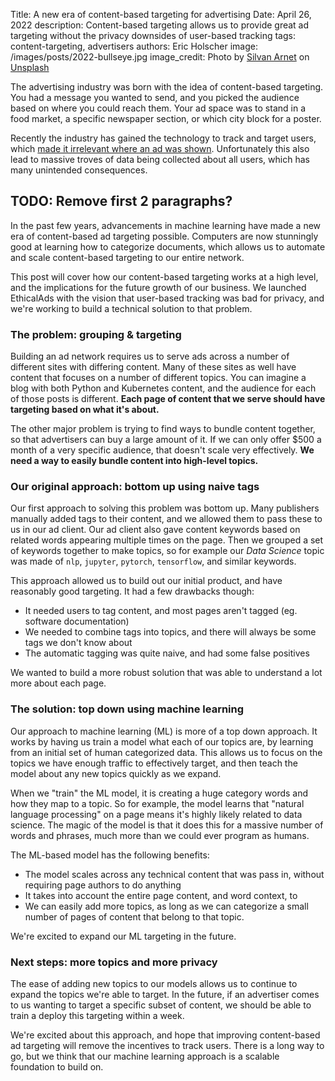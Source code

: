 Title: A new era of content-based targeting for advertising
Date: April 26, 2022
description: Content-based targeting allows us to provide great ad targeting without the privacy downsides of user-based tracking
tags: content-targeting, advertisers
authors: Eric Holscher 
image: /images/posts/2022-bullseye.jpg
image_credit: <span>Photo by <a href="https://unsplash.com/@silvanarnet?utm_source=unsplash&utm_medium=referral&utm_content=creditCopyText">Silvan Arnet</a> on <a href="https://unsplash.com/s/photos/bullseye?utm_source=unsplash&utm_medium=referral&utm_content=creditCopyText">Unsplash</a></span>


The advertising industry was born with the idea of content-based targeting.
You had a message you wanted to send,
and you picked the audience based on where you could reach them.
Your ad space was to stand in a food market,
a specific newspaper section,
or which city block for a poster.

Recently the industry has gained the technology to track and target users,
which [made it irrelevant where an ad was shown](https://www.ethicalads.io/blog/2021/05/how-invasive-ad-targeting-is-bad-for-journalism-and-other-high-quality-publishers/).
Unfortunately this also lead to massive troves of data being collected about all users,
which has many unintended consequences.

## TODO: Remove first 2 paragraphs?

In the past few years,
advancements in machine learning have made a new era of content-based ad targeting possible.
Computers are now stunningly good at learning how to categorize documents,
which allows us to automate and scale content-based targeting to our entire network.

This post will cover how our content-based targeting works at a high level,
and the implications for the future growth of our business.
We launched EthicalAds with the vision that user-based tracking was bad for privacy,
and we're working to build a technical solution to that problem.

### The problem: grouping & targeting

Building an ad network requires us to serve ads across a number of different sites with differing content.
Many of these sites as well have content that focuses on a number of different topics.
You can imagine a blog with both Python and Kubernetes content,
and the audience for each of those posts is different.
**Each page of content that we serve should have targeting based on what it's about.**

The other major problem is trying to find ways to bundle content together,
so that advertisers can buy a large amount of it.
If we can only offer $500 a month of a very specific audience,
that doesn't scale very effectively.
**We need a way to easily bundle content into high-level topics.**

### Our original approach: bottom up using naive tags

Our first approach to solving this problem was bottom up.
Many publishers manually added tags to their content,
and we allowed them to pass these to us in our ad client.
Our ad client also gave content keywords based on related words appearing multiple times on the page.
Then we grouped a set of keywords together to make topics,
so for example our *Data Science* topic was made of `nlp`, `jupyter`, `pytorch`, `tensorflow`, and similar keywords.

This approach allowed us to build out our initial product,
and have reasonably good targeting.
It had a few drawbacks though:

* It needed users to tag content, and most pages aren't tagged (eg. software documentation)
* We needed to combine tags into topics, and there will always be some tags we don't know about
* The automatic tagging was quite naive, and had some false positives

We wanted to build a more robust solution that was able to understand a lot more about each page.

### The solution: top down using machine learning

Our approach to machine learning (ML) is more of a top down approach.
It works by having us train a model what each of our topics are,
by learning from an initial set of human categorized data.
This allows us to focus on the topics we have enough traffic to effectively target,
and then teach the model about any new topics quickly as we expand.

When we "train" the ML model,
it is creating a huge category words and how they map to a topic.
So for example,
the model learns that "natural language processing" on a page means it's highly likely related to data science.
The magic of the model is that it does this for a massive number of words and phrases,
much more than we could ever program as humans.

The ML-based model has the following benefits:

* The model scales across any technical content that was pass in, without requiring page authors to do anything
* It takes into account the entire page content, and word context, to 
* We can easily add more topics, as long as we can categorize a small number of pages of content that belong to that topic.

We're excited to expand our ML targeting in the future.

### Next steps: more topics and more privacy

The ease of adding new topics to our models allows us to continue to expand the topics we're able to target.
In the future,
if an advertiser comes to us wanting to target a specific subset of content,
we should be able to train a deploy this targeting within a week.

We're excited about this approach,
and hope that improving content-based ad targeting will remove the incentives to track users.
There is a long way to go,
but we think that our machine learning approach is a scalable foundation to build on.